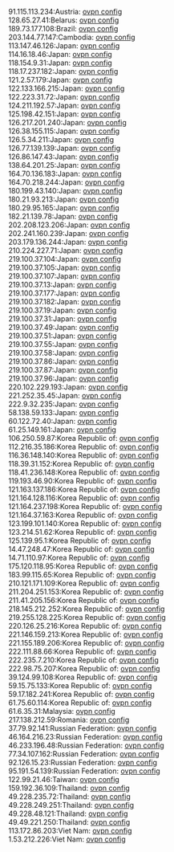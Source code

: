 91.115.113.234:Austria: [ovpn config](vpn/91_115_113_234.ovpn)  
128.65.27.41:Belarus: [ovpn config](vpn/128_65_27_41.ovpn)  
189.73.177.108:Brazil: [ovpn config](vpn/189_73_177_108.ovpn)  
203.144.77.147:Cambodia: [ovpn config](vpn/203_144_77_147.ovpn)  
113.147.46.126:Japan: [ovpn config](vpn/113_147_46_126.ovpn)  
114.16.18.46:Japan: [ovpn config](vpn/114_16_18_46.ovpn)  
118.154.9.31:Japan: [ovpn config](vpn/118_154_9_31.ovpn)  
118.17.237.182:Japan: [ovpn config](vpn/118_17_237_182.ovpn)  
121.2.57.179:Japan: [ovpn config](vpn/121_2_57_179.ovpn)  
122.133.166.215:Japan: [ovpn config](vpn/122_133_166_215.ovpn)  
122.223.31.72:Japan: [ovpn config](vpn/122_223_31_72.ovpn)  
124.211.192.57:Japan: [ovpn config](vpn/124_211_192_57.ovpn)  
125.198.42.151:Japan: [ovpn config](vpn/125_198_42_151.ovpn)  
126.217.201.240:Japan: [ovpn config](vpn/126_217_201_240.ovpn)  
126.38.155.115:Japan: [ovpn config](vpn/126_38_155_115.ovpn)  
126.5.34.211:Japan: [ovpn config](vpn/126_5_34_211.ovpn)  
126.77.139.139:Japan: [ovpn config](vpn/126_77_139_139.ovpn)  
126.86.147.43:Japan: [ovpn config](vpn/126_86_147_43.ovpn)  
138.64.201.25:Japan: [ovpn config](vpn/138_64_201_25.ovpn)  
164.70.136.183:Japan: [ovpn config](vpn/164_70_136_183.ovpn)  
164.70.218.244:Japan: [ovpn config](vpn/164_70_218_244.ovpn)  
180.199.43.140:Japan: [ovpn config](vpn/180_199_43_140.ovpn)  
180.21.93.213:Japan: [ovpn config](vpn/180_21_93_213.ovpn)  
180.29.95.165:Japan: [ovpn config](vpn/180_29_95_165.ovpn)  
182.21.139.78:Japan: [ovpn config](vpn/182_21_139_78.ovpn)  
202.208.123.206:Japan: [ovpn config](vpn/202_208_123_206.ovpn)  
202.241.160.239:Japan: [ovpn config](vpn/202_241_160_239.ovpn)  
203.179.136.244:Japan: [ovpn config](vpn/203_179_136_244.ovpn)  
210.224.227.71:Japan: [ovpn config](vpn/210_224_227_71.ovpn)  
219.100.37.104:Japan: [ovpn config](vpn/219_100_37_104.ovpn)  
219.100.37.105:Japan: [ovpn config](vpn/219_100_37_105.ovpn)  
219.100.37.107:Japan: [ovpn config](vpn/219_100_37_107.ovpn)  
219.100.37.13:Japan: [ovpn config](vpn/219_100_37_13.ovpn)  
219.100.37.177:Japan: [ovpn config](vpn/219_100_37_177.ovpn)  
219.100.37.182:Japan: [ovpn config](vpn/219_100_37_182.ovpn)  
219.100.37.19:Japan: [ovpn config](vpn/219_100_37_19.ovpn)  
219.100.37.31:Japan: [ovpn config](vpn/219_100_37_31.ovpn)  
219.100.37.49:Japan: [ovpn config](vpn/219_100_37_49.ovpn)  
219.100.37.51:Japan: [ovpn config](vpn/219_100_37_51.ovpn)  
219.100.37.55:Japan: [ovpn config](vpn/219_100_37_55.ovpn)  
219.100.37.58:Japan: [ovpn config](vpn/219_100_37_58.ovpn)  
219.100.37.86:Japan: [ovpn config](vpn/219_100_37_86.ovpn)  
219.100.37.87:Japan: [ovpn config](vpn/219_100_37_87.ovpn)  
219.100.37.96:Japan: [ovpn config](vpn/219_100_37_96.ovpn)  
220.102.229.193:Japan: [ovpn config](vpn/220_102_229_193.ovpn)  
221.252.35.45:Japan: [ovpn config](vpn/221_252_35_45.ovpn)  
222.9.32.235:Japan: [ovpn config](vpn/222_9_32_235.ovpn)  
58.138.59.133:Japan: [ovpn config](vpn/58_138_59_133.ovpn)  
60.122.72.40:Japan: [ovpn config](vpn/60_122_72_40.ovpn)  
61.25.149.161:Japan: [ovpn config](vpn/61_25_149_161.ovpn)  
106.250.59.87:Korea Republic of: [ovpn config](vpn/106_250_59_87.ovpn)  
112.216.35.186:Korea Republic of: [ovpn config](vpn/112_216_35_186.ovpn)  
116.36.148.140:Korea Republic of: [ovpn config](vpn/116_36_148_140.ovpn)  
118.39.31.152:Korea Republic of: [ovpn config](vpn/118_39_31_152.ovpn)  
118.41.236.148:Korea Republic of: [ovpn config](vpn/118_41_236_148.ovpn)  
119.193.46.90:Korea Republic of: [ovpn config](vpn/119_193_46_90.ovpn)  
121.163.137.186:Korea Republic of: [ovpn config](vpn/121_163_137_186.ovpn)  
121.164.128.116:Korea Republic of: [ovpn config](vpn/121_164_128_116.ovpn)  
121.164.237.198:Korea Republic of: [ovpn config](vpn/121_164_237_198.ovpn)  
121.164.37.163:Korea Republic of: [ovpn config](vpn/121_164_37_163.ovpn)  
123.199.101.140:Korea Republic of: [ovpn config](vpn/123_199_101_140.ovpn)  
123.214.51.62:Korea Republic of: [ovpn config](vpn/123_214_51_62.ovpn)  
125.139.95.1:Korea Republic of: [ovpn config](vpn/125_139_95_1.ovpn)  
14.47.248.47:Korea Republic of: [ovpn config](vpn/14_47_248_47.ovpn)  
14.71.110.97:Korea Republic of: [ovpn config](vpn/14_71_110_97.ovpn)  
175.120.118.95:Korea Republic of: [ovpn config](vpn/175_120_118_95.ovpn)  
183.99.115.65:Korea Republic of: [ovpn config](vpn/183_99_115_65.ovpn)  
210.121.171.109:Korea Republic of: [ovpn config](vpn/210_121_171_109.ovpn)  
211.204.251.153:Korea Republic of: [ovpn config](vpn/211_204_251_153.ovpn)  
211.41.205.156:Korea Republic of: [ovpn config](vpn/211_41_205_156.ovpn)  
218.145.212.252:Korea Republic of: [ovpn config](vpn/218_145_212_252.ovpn)  
219.255.128.225:Korea Republic of: [ovpn config](vpn/219_255_128_225.ovpn)  
220.126.25.216:Korea Republic of: [ovpn config](vpn/220_126_25_216.ovpn)  
221.146.159.213:Korea Republic of: [ovpn config](vpn/221_146_159_213.ovpn)  
221.155.189.206:Korea Republic of: [ovpn config](vpn/221_155_189_206.ovpn)  
222.111.88.66:Korea Republic of: [ovpn config](vpn/222_111_88_66.ovpn)  
222.235.7.210:Korea Republic of: [ovpn config](vpn/222_235_7_210.ovpn)  
222.98.75.207:Korea Republic of: [ovpn config](vpn/222_98_75_207.ovpn)  
39.124.99.108:Korea Republic of: [ovpn config](vpn/39_124_99_108.ovpn)  
59.15.75.133:Korea Republic of: [ovpn config](vpn/59_15_75_133.ovpn)  
59.17.182.241:Korea Republic of: [ovpn config](vpn/59_17_182_241.ovpn)  
61.75.60.114:Korea Republic of: [ovpn config](vpn/61_75_60_114.ovpn)  
61.6.35.31:Malaysia: [ovpn config](vpn/61_6_35_31.ovpn)  
217.138.212.59:Romania: [ovpn config](vpn/217_138_212_59.ovpn)  
37.79.92.141:Russian Federation: [ovpn config](vpn/37_79_92_141.ovpn)  
46.164.216.23:Russian Federation: [ovpn config](vpn/46_164_216_23.ovpn)  
46.233.196.48:Russian Federation: [ovpn config](vpn/46_233_196_48.ovpn)  
77.34.107.162:Russian Federation: [ovpn config](vpn/77_34_107_162.ovpn)  
92.126.15.23:Russian Federation: [ovpn config](vpn/92_126_15_23.ovpn)  
95.191.54.139:Russian Federation: [ovpn config](vpn/95_191_54_139.ovpn)  
122.99.21.46:Taiwan: [ovpn config](vpn/122_99_21_46.ovpn)  
159.192.36.109:Thailand: [ovpn config](vpn/159_192_36_109.ovpn)  
49.228.235.72:Thailand: [ovpn config](vpn/49_228_235_72.ovpn)  
49.228.249.251:Thailand: [ovpn config](vpn/49_228_249_251.ovpn)  
49.228.48.121:Thailand: [ovpn config](vpn/49_228_48_121.ovpn)  
49.49.221.250:Thailand: [ovpn config](vpn/49_49_221_250.ovpn)  
113.172.86.203:Viet Nam: [ovpn config](vpn/113_172_86_203.ovpn)  
1.53.212.226:Viet Nam: [ovpn config](vpn/1_53_212_226.ovpn)  
